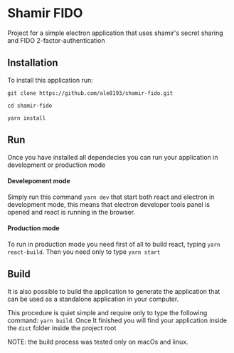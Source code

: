 # Shamir FIDO
Project for a simple electron application that uses shamir's secret sharing and FIDO 2-factor-authentication
## Installation
To install this application run:
```
git clone https://github.com/ale8193/shamir-fido.git

cd shamir-fido

yarn install
```

## Run
Once you have installed all dependecies you can run your application in development or production mode
#### Develepoment mode
Simply run this command `yarn dev` that start both react and electron in development mode, this means that electron developer tools panel is opened and react is running in the browser.

#### Production mode
To run in production mode you need first of all to build react, typing `yarn react-build`. Then you need only to type `yarn start`

## Build
It is also possible to build the application to generate the application that can be used as a standalone application in your computer.

This procedure is quiet simple and require only to type the following command: `yarn build`. Once It finished you will find your application inside the `dist` folder inside the project root

NOTE: the build process was tested only on macOs and linux.
